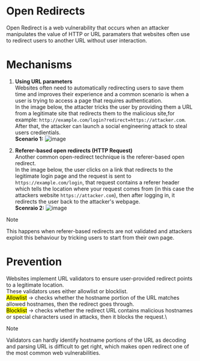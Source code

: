 # Open Redirects
Open Redirect is a web vulnerability that occurs when an attacker manipulates the value of HTTP or URL paramaters that websites often use to redirect users to another URL without user interaction. 
# Mechanisms 
1. **Using URL parameters** </br>
Websites often need to automatically redirecting users to save them time and improves their experience and a common scenario is when a user is trying to access a page that requires authentication.  </br> In the image below, the attacter tricks the user by providing them a URL from a legitimate site that redirects them to the malicious site,for example: `http://example.com/login?redirect=https://attacker.com`. After that, the attacker can launch a social engineering attack to steal users credientials. </br>
**Scenario 1:** 
![image](https://github.com/user-attachments/assets/e39c4e2d-52df-47ed-8217-374c742fa934) </br>

2. **Referer-based open redirects (HTTP Request)**\
Another common open-redirect technique is the referer-based open redirect.</br> In the image below, the user clicks on a link that redirects to the legitimate login page and the request is sent to `https://example.com/login`, that request contains a referer header which tells the location where your request comes from (in this case the attackers website `https://attacker.com`), then after logging in, it redirects the user back to the attacker's webpage.</br>
**Scenraio 2:**
![image](https://github.com/user-attachments/assets/b787ee1d-a9df-40a9-93a8-84a6773e947b) </br>
>[!Note]
>This happens when referer-based redirects are not validated and attackers exploit this behaviour by tricking users to start from their own page. </br>
# Prevention
Websites implement URL validators to ensure user-provided redirect points to a legitimate location.\
These validators uses either allowlist or blocklist.\
<mark>Allowlist</mark> -> checks whether the hostname portion of the URL matches allowed hostnames, then the redirect goes through.\
<mark>Blocklist</mark> -> checks whether the redirect URL contains malicious hostnames or special characters used in attacks, then it blocks the request.\
>[!NOTE]
>Validators can hardly identify hostname portions of the URL as decoding and parsing URL is difficult to get right, which makes open redirect one of the most common web vulnerabilities. 
